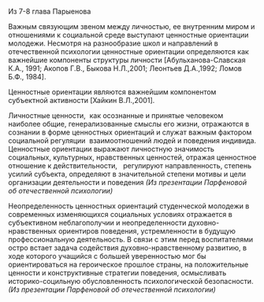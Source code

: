 Из 7-8 глава Парыенова

Важным связующим звеном между личностью, ее внутренним миром и отношениями к социальной среде выступают ценностные ориентации молодежи. Несмотря на разнообразие школ и направлений в отечественной психологии ценностные ориентации определяются как важнейшие компоненты структуры личности [Абульханова-Славская К.А., 1991; Акопов Г.В., Быкова Н.Л.,2001; Леонтьев Д.А.,1992; Ломов Б.Ф., 1984].


Ценностные ориентации являются важнейшим компонентом субъектной активности [Хайкин В.Л.,2001].


Личностные ценности,  как осознанные и принятые человеком наиболее общие, генерализованные смыслы его жизни, отражаются в сознании в форме ценностных ориентаций и служат важным фактором социальной регуляции  взаимоотношений людей и поведения индивида.
Ценностные ориентации выражают личностную значимость социальных, культурных, нравственных ценностей, отражая ценностное отношение к действительности,   регулируют направленность, степень усилий субъекта, определяют в значительной степени мотивы и цели организации деятельности и поведения *(Из презентации Парфеновой об отечественной психологии)*

Неопределенность ценностных ориентаций студенческой молодежи в современных изменяющихся социальных условиях отражается в субъективном неблагополучии и неопределенности духовно-нравственных ориентиров поведения, устремленности в будущую профессиональную деятельность. В связи с этим перед воспитателями остро встает задача содействия духовно-нравственному развитию, в ходе которого учащийся с большей уверенностью мог бы ориентироваться на героическое прошлое страны, на положительные ценности и конструктивные стратегии поведения, осмысливать историко-социльную обусловленность психологической безопасности. *(Из презентации Парфеновой об отечественной психологии)*